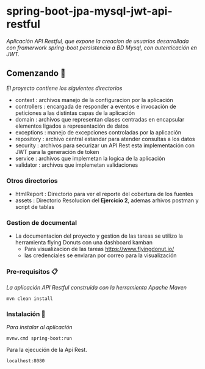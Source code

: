 # spring-boot-jpa-mysql-jwt-api-restful

_Aplicación API Restful, que expone la creacion de usuarios desarrollada con framerwork spring-boot persistencia a BD Mysql, con autenticación en JWT._

## Comenzando 🚀

_El proyecto contiene los siguientes directorios_

- context     : archivos manejo de la configuracion por la aplicación 
- controllers : encargada de responder a eventos e invocación de peticiones a las distintas capas de la aplicación
- domain      : archivos que representan clases centradas en encapsular elementos ligados a representación de datos
- exceptions  : manejo de excepciones controladas por la aplicación
- repository  : archivo central estandar para atender consultas a los datos
- security    : archivos para securizar un API Rest esta implementación con JWT para la generación de token
- service     : archivos que implemetan la logica de la aplicación
- validator   : archivos que implemetan validaciones

### Otros directorios 
- htmlReport : Directorio para ver el reporte del cobertura de los fuentes
- assets     : Directorio Resolucion del **Ejercicio 2**, ademas arhivos postman y script de tablas

### Gestion de documental
- La documentacion del proyecto y gestion de las tareas se utilizo la herramienta flying Donuts con una dashboard kamban 
  - Para visualizacion de las tareas https://www.flyingdonut.io/ 
  - las credenciales se enviaran por correo para la visualización
 
### Pre-requisitos 📋 

_La aplicación API Restful construida con la herramienta Apache Maven_

```
mvn clean install
```
### Instalación 🔧

_Para instalar al aplicación_

```
mvnw.cmd spring-boot:run
```
Para la ejecución de la Api Rest.

```
localhost:8080
```
